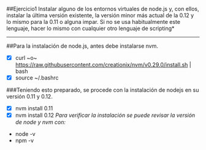##Ejercicio1
Instalar alguno de los entornos virtuales de node.js y, con ellos, instalar la última versión existente, la versión minor más actual de la 0.12 y lo mismo para la 0.11 o alguna impar. Si no se usa habitualmente este lenguaje, hacer lo mismo con cualquier otro lenguaje de scripting*
________________

##Para la instalación de node.js, antes debe instalarse nvm.
-[x] curl ~o~ https://raw.githubusercontent.com/creationix/nvm/v0.29.0/install.sh | bash
-[x] source ~/.bashrc

###Teniendo esto preparado, se procede con la instalación de nodejs en su versión 0.11 y 0.12.
-[x] nvm install 0.11
-[x] nvm install 0.12
*Para verificar la instalación se puede revisar la versión de node y nvm con:*
* node -v
* npm -v
